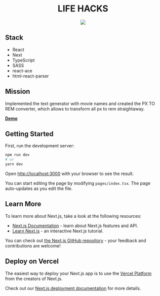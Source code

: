<h1 align="center">LIFE HACKS</h1>

<p align="center">
    <img align="center" src="https://user-images.githubusercontent.com/53624093/207134436-a7d1aace-08d5-40ab-aa9e-28977d3c200d.gif">
</p>


## Stack

- React
- Next
- TypeScript
- SASS
- react-ace
- html-react-parser

## Mission

Implemented the text generator with movie names and created the PX TO REM converter, which allows to transform all px to rem straightaway.

**[Demo](https://life-hacks.onrender.com/)**

## Getting Started

First, run the development server:

```bash
npm run dev
# or
yarn dev
```

Open [http://localhost:3000](http://localhost:3000) with your browser to see the result.

You can start editing the page by modifying `pages/index.tsx`. The page auto-updates as you edit the file.

## Learn More

To learn more about Next.js, take a look at the following resources:

- [Next.js Documentation](https://nextjs.org/docs) - learn about Next.js features and API.
- [Learn Next.js](https://nextjs.org/learn) - an interactive Next.js tutorial.

You can check out [the Next.js GitHub repository](https://github.com/vercel/next.js/) - your feedback and contributions are welcome!

## Deploy on Vercel

The easiest way to deploy your Next.js app is to use the [Vercel Platform](https://vercel.com/new?utm_medium=default-template&filter=next.js&utm_source=create-next-app&utm_campaign=create-next-app-readme) from the creators of Next.js.

Check out our [Next.js deployment documentation](https://nextjs.org/docs/deployment) for more details.
